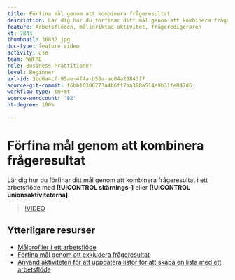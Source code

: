```yaml
---
title: Förfina mål genom att kombinera frågeresultat
description: Lär dig hur du förfinar ditt mål genom att kombinera frågeresultat i ett arbetsflöde med skärnings- eller unionsaktiviteterna.
feature: Arbetsflöden, målinriktad aktivitet, frågeredigeraren
kt: 7844
thumbnail: 36832.jpg
doc-type: feature video
activity: use
team: WWFRE
role: Business Practitioner
level: Beginner
exl-id: 3bd6a4cf-95ae-4f4a-b53a-ac04a29843f7
source-git-commit: f6bb16306773a4b6ff7aa390a514e9b31fe047d6
workflow-type: tm+mt
source-wordcount: '82'
ht-degree: 100%

---
```


# Förfina mål genom att kombinera frågeresultat

Lär dig hur du förfinar ditt mål genom att kombinera frågeresultat i ett arbetsflöde med **[!UICONTROL skärnings-]** eller **[!UICONTROL unionsaktiviteterna]**.

>[!VIDEO](https://video.tv.adobe.com/v/36832?quality=12)

## Ytterligare resurser

* [Målprofiler i ett arbetsflöde](/help/profile-management/target-profiles-in-a-workflow.md)
* [Förfina mål genom att exkludera frågeresultat](/help/process-management/refine-targets-by-excluding-query-results.md)
* [Använd aktiviteten för att uppdatera listor för att skapa en lista med ett arbetsflöde](/help/process-management/use-the-update-list-activity.md)
